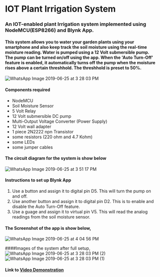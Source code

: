 # IOT Plant Irrigation System

### An IOT-enabled plant Irrigation system implemented using NodeMCU(ESP8266) and Blynk App.

#### This system allows you to water your garden plants using your smartphone and also keep track the soil moisture using the real-time moisture reading. Water is pumped using a 12 Volt submersible pump. The pump can be turned on/off using the app. When the 'Auto Turn-Off' feature is enabled, it automatically turns off the pump when the moisture rises above a certain threshhold. The threshhold is preset to 50%.


![WhatsApp Image 2019-06-25 at 3 28 03 PM](https://user-images.githubusercontent.com/38681469/60090580-6fcef700-9760-11e9-808e-94511983b9a1.jpeg)

#### Components required
- NodeMCU
- Soil Moisture Sensor
- 5 Volt Relay
- 12 Volt submersible DC pump
- Multi-Output Voltage Converter (Power Supply)
- 12 Volt wall adapter
- 1 piece 2N2222 npn Transistor
- some resistors (220 ohm and 4.7 Kohm)
- some LEDs
- some jumper cables

#### The circuit diagram for the system is show below
![WhatsApp Image 2019-06-25 at 3 51 17 PM](https://user-images.githubusercontent.com/38681469/60090950-23d08200-9761-11e9-90b4-1bf948e4b4ab.jpeg)

#### Instructions to set up Blynk App
1. Use a button and assign it to digital pin D5. This will turn the pump on and off.
2. Use another button and assign it to digital pin D2. This is to enable and disable the Auto Turn-Off feature.
3. Use a guage and assign it to virtual pin V5. This will read the analog readings from the soil moisture sensor.

#### The Screenshot of the app is show below,
![WhatsApp Image 2019-06-25 at 4 04 56 PM](https://user-images.githubusercontent.com/38681469/60091794-08667680-9763-11e9-8edb-f944bf2a2d9b.jpeg)

####Images of the system after full setup,
![WhatsApp Image 2019-06-25 at 3 28 03 PM (2)](https://user-images.githubusercontent.com/38681469/60091949-63986900-9763-11e9-9fa3-fe67aaec508f.jpeg)
![WhatsApp Image 2019-06-25 at 3 28 03 PM (1)](https://user-images.githubusercontent.com/38681469/60091951-64c99600-9763-11e9-8d9a-f60d16238376.jpeg)

#### Link to [Video Demonstration](https://www.dropbox.com/s/w5l0yi6yzho4d04/VID-20190625-WA0012.mp4?dl=0)

